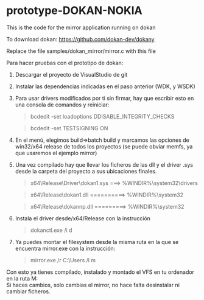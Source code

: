 # prototype-DOKAN-NOKIA
This is the code for the mirror application running on dokan

To download dokan: https://github.com/dokan-dev/dokany

Replace the file samples/dokan_mirror/mirror.c with this file

Para hacer pruebas con el prototipo de dokan:

1. Descargar el proyecto de VisualStudio de git
2. Instalar las dependencias indicadas en el paso anterior (WDK, y WSDK)
3. Para usar drivers modificados por ti sin firmar, hay que escribir esto en una consola de comandos y reiniciar:
    > bcdedit -set loadoptions DDISABLE_INTEGRITY_CHECKS
    
    > bcdedit -set TESTSIGNING ON
4. En el menú, elegimos build=>batch build y marcamos las opciones de win32/x64 release de todos los proyectos (se puede obviar memfs, ya que usaremos el ejemplo mirror)
5. Una vez compilado hay que llevar los ficheros de las dll y el driver .sys desde la carpeta del proyecto a sus ubicaciones finales.
    > x64\Release\Driver\dokan1.sys ===> %WINDIR%\system32\drivers
    
    > x64\Release\dokan1.dll ==========> %WINDIR%\system32
    
    > x64\Release\dokannp.dll =========> %WINDIR%\system32
    
6. Instala el driver desde/x64/Release con la instrucción 
    > dokanctl.exe /i d
7. Ya puedes montar el filesystem desde la misma ruta en la que se encuentra mirror.exe con la instrucción:
    > mirror.exe /r C:\Users /l m

Con esto ya tienes compilado, instalado y montado el VFS en tu ordenador en la ruta M:\
Si haces cambios, solo cambias el mirror, no hace falta desinstalar ni cambiar ficheros.
